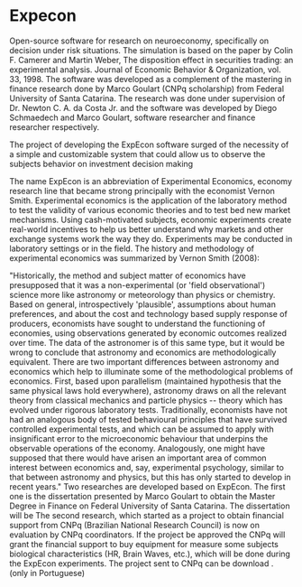 Expecon
=======
Open-source software for research on neuroeconomy, specifically on decision under risk situations. The simulation is based on the paper by Colin F. Camerer and Martin Weber, The disposition effect in securities trading: an experimental analysis. Journal of Economic Behavior & Organization, vol. 33, 1998. The software was developed as a complement of the mastering in finance research done by Marco Goulart (CNPq scholarship) from Federal University of Santa Catarina. The research was done under supervision of Dr. Newton C. A. da Costa Jr. and the software was developed by Diego Schmaedech and Marco Goulart, software researcher and finance researcher respectively.

The project of developing the ExpEcon software surged of the necessity of a simple and customizable system that could allow us to observe the subjects behavior on investment decision making

The name ExpEcon is an abbreviation of Experimental Economics, economy research line that became strong principally with the economist Vernon Smith. Experimental economics is the application of the laboratory method to test the validity of various economic theories and to test bed new market mechanisms. Using cash-motivated subjects, economic experiments create real-world incentives to help us better understand why markets and other exchange systems work the way they do. Experiments may be conducted in laboratory settings or in the field. The history and methodology of experimental economics was summarized by Vernon Smith (2008):

"Historically, the method and subject matter of economics have presupposed that it was a non-experimental (or 'field observational') science more like astronomy or meteorology than physics or chemistry. Based on general, introspectively 'plausible', assumptions about human preferences, and about the cost and technology based supply response of producers, economists have sought to understand the functioning of economies, using observations generated by economic outcomes realized over time. The data of the astronomer is of this same type, but it would be wrong to conclude that astronomy and economics are methodologically equivalent. There are two important differences between astronomy and economics which help to illuminate some of the methodological problems of economics. First, based upon parallelism (maintained hypothesis that the same physical laws hold everywhere), astronomy draws on all the relevant theory from classical mechanics and particle physics -- theory which has evolved under rigorous laboratory tests. Traditionally, economists have not had an analogous body of tested behavioural principles that have survived controlled experimental tests, and which can be assumed to apply with insignificant error to the microeconomic behaviour that underpins the observable operations of the economy. Analogously, one might have supposed that there would have arisen an important area of common interest between economics and, say, experimental psychology, similar to that between astronomy and physics, but this has only started to develop in recent years."
Two researches are developed based on ExpEcon. The first one is the dissertation presented by Marco Goulart to obtain the Master Degree in Finance on Federal University of Santa Catarina. The dissertation will be The second research, which started as a project to obtain financial support from CNPq (Brazilian National Research Council) is now on evaluation by CNPq coordinators. If the project be approved the CNPq will grant the financial support to buy equipment for measure some subjects biological characteristics (HR, Brain Waves, etc.), which will be done during the ExpEcon experiments. The project sent to CNPq can be download . (only in Portuguese)